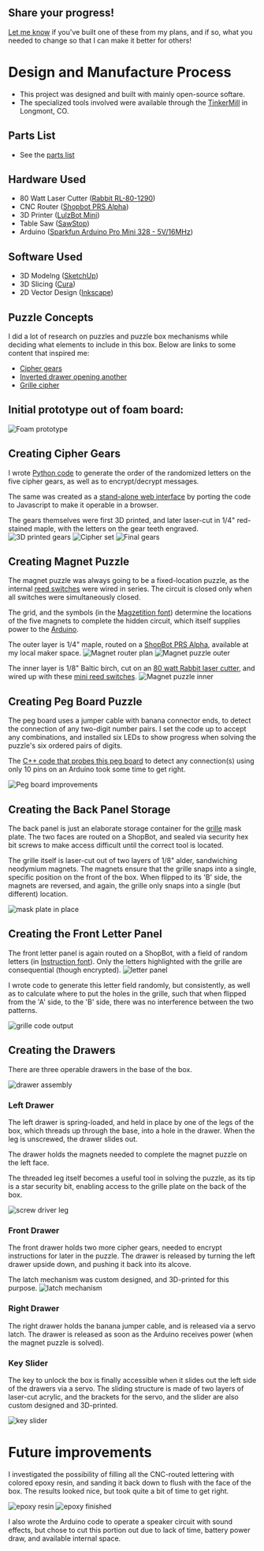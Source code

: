 ## Share your progress!
[Let me know](mailto:ryan.calme@gmail.com) if you've built one of these from my plans, and if so, what you needed to change so that I can make it better for others!

# Design and Manufacture Process

* This project was designed and built with mainly open-source softare.
* The specialized tools involved were available through the [TinkerMill] in Longmont, CO.

## Parts List
* See the [parts list]

## Hardware Used
* 80 Watt Laser Cutter ([Rabbit RL-80-1290])
* CNC Router ([Shopbot PRS Alpha])
* 3D Printer ([LulzBot Mini])
* Table Saw ([SawStop])
* Arduino ([Sparkfun Arduino Pro Mini 328 - 5V/16MHz])

## Software Used
* 3D Modelng ([SketchUp])
* 3D Slicing ([Cura])
* 2D Vector Design ([Inkscape])

## Puzzle Concepts

I did a lot of research on puzzles and puzzle box mechanisms while deciding what elements to include in this box.
Below are links to some content that inspired me:
* [Cipher gears]
* [Inverted drawer opening another]
* [Grille cipher]

## Initial prototype out of foam board:
 ![Foam prototype](Images/00_Foam_prototype.jpg)

## Creating Cipher Gears

I wrote [Python code] to generate the order of the randomized letters on the five cipher gears, as well as to encrypt/decrypt messages.

The same was created as a [stand-alone web interface] by porting the code to Javascript to make it operable in a browser.

The gears themselves were first 3D printed, and later laser-cut in 1/4" red-stained maple, with the letters on the gear teeth engraved.
 ![3D printed gears](Images/02_3D_printed_gears.jpg)
 ![Cipher set](Images/04_Cipher_set.jpg)
 ![Final gears](Images/39_Box_gears.jpg)
 
## Creating Magnet Puzzle

The magnet puzzle was always going to be a fixed-location puzzle, as the internal [reed switches] were wired in series.
The circuit is closed only when all switches were simultaneously closed.

The grid, and the symbols (in the [Magzetition font]) determine the locations of the five magnets to complete the hidden circuit, which itself supplies power to the [Arduino].

The outer layer is 1/4" maple, routed on a [ShopBot PRS Alpha], available at my local maker space.
 ![Magnet router plan](Images/09_Magnet_grid_plan.png)
 ![Magnet puzzle outer](Images/10_Magnet_panel.jpg)

The inner layer is 1/8" Baltic birch, cut on an [80 watt Rabbit laser cutter], and wired up with these [mini reed switches].
 ![Magnet puzzle inner](Images/11_Magnet_puzzle.jpg)
 
## Creating Peg Board Puzzle

The peg board uses a jumper cable with banana connector ends, to detect the connection of any two-digit number pairs.
I set the code up to accept any combinations, and installed six LEDs to show progress when solving the puzzle's six ordered pairs of digits.

The [C++ code that probes this peg board] to detect any connection(s) using only 10 pins on an Arduino took some time to get right.

 ![Peg board improvements](Images/13_Peg_board_improvements.jpg)

## Creating the Back Panel Storage

The back panel is just an elaborate storage container for the [grille] mask plate.
The two faces are routed on a ShopBot, and sealed via security hex bit screws to make access difficult until the correct tool is located.

The grille itself is laser-cut out of two layers of 1/8" alder, sandwiching neodymium magnets.
The magnets ensure that the grille snaps into a single, specific position on the front of the box. When flipped to its 'B' side, the magnets are reversed, and again, the grille only snaps into a single (but different) location.

 ![mask plate in place](Images/19_Letter_panel_with_mask.jpg)
 
 ## Creating the Front Letter Panel
 
 The front letter panel is again routed on a ShopBot, with a field of random letters (in [Instruction font]).
 Only the letters highlighted with the grille are consequential (though encrypted).
 ![letter panel](Images/18_Letter_panel.jpg)
 
 I wrote code to generate this letter field randomly, but consistently, as well as to calculate where to put the holes in the grille, such that when flipped from the 'A' side, to the 'B' side, there was no interference between the two patterns.

 ![grille code output](/Letter_Panel/Grid/grille_cipher.png)
 
 ## Creating the Drawers
 
 There are three operable drawers in the base of the box. 
 
 ![drawer assembly](Images/27_Finished_drawers.jpg)
 
 ### Left Drawer
 
 The left drawer is spring-loaded, and held in place by one of the legs of the box, which threads up through the base, into a hole in the drawer.
  When the leg is unscrewed, the drawer slides out.
  
 The drawer holds the magnets needed to complete the magnet puzzle on the left face.
 
 The threaded leg itself becomes a useful tool in solving the puzzle, as its tip is a star security bit, enabling access to the grille plate on the back of the box.
 
 ![screw driver leg](Images/23_Finished_screw_driver_leg.jpg)
 
 ### Front Drawer
 
 The front drawer holds two more cipher gears, needed to encrypt instructions for later in the puzzle.
 The drawer is released by turning the left drawer upside down, and pushing it back into its alcove.
 
 The latch mechanism was custom designed, and 3D-printed for this purpose.
  ![latch mechanism](Images/05_Latch_prototype.jpg)
  
 ### Right Drawer
 
 The right drawer holds the banana jumper cable, and is released via a servo latch.
 The drawer is released as soon as the Arduino receives power (when the magnet puzzle is solved).
 
 ### Key Slider
 
 The key to unlock the box is finally accessible when it slides out the left side of the drawers via a servo.
 The sliding structure is made of two layers of laser-cut acrylic, and the brackets for the servo, and the slider are also custom designed and 3D-printed.
 
  ![key slider](Images/24_Key_servo_mechanism.jpg)
  
# Future improvements

I investigated the possibility of filling all the CNC-routed lettering with colored epoxy resin, and sanding it back down to flush with the face of the box. The results looked nice, but took quite a bit of time to get right.

 ![epoxy resin](Images/15_Epoxy_inlay_process.jpg)
 ![epoxy finished](Images/16_Epoxy_inlay_finished.jpg)
 
I also wrote the Arduino code to operate a speaker circuit with sound effects, but chose to cut this portion out due to lack of time, battery power draw, and available internal space.

   [Tinkermill]: <https://tinkermill.org>
   [Cipher gears]: <https://www.youtube.com/watch?v=hiOjqskDlS0>
   [Inverted drawer opening another]: <https://www.youtube.com/watch?v=foH1jnLvS_I>
   [Grille cipher]: <https://www.youtube.com/watch?v=tmgmOpaP_58>
   [Python code]: </Cipher_Gears/Translator/cryptex.py>
   [stand-alone web interface]: <https://rawgit.com/rcalme/puzzle-box/master/Cipher_Gears/Translator/cipherGears.html>
   [reed switches]: <https://en.wikipedia.org/wiki/Reed_switch>
   [Magzetition font]: <http://www.dafont.com/magzetician.font>
   [Instruction font]: <http://www.dafont.com/instruction.font>
   [Arduino]: <https://www.sparkfun.com/products/11113>
   [Sparkfun Arduino Pro Mini 328 - 5V/16MHz]: <https://www.sparkfun.com/products/11113>
   [ShopBot PRS Alpha]: <http://www.shopbottools.com/mProducts/prSalpha.htm>
   [80 watt Rabbit laser cutter]: <http://www.rabbitlaserusa.com/laser_RL1290.html>
   [Rabbit RL-80-1290]: <http://www.rabbitlaserusa.com/laser_RL1290.html>
   [mini reed switches]: <https://www.sparkfun.com/products/10601>
   [C++ code that probes this peg board]: </Arduino/Puzzle_Box>
   [grille]: <https://en.wikipedia.org/wiki/Grille_(cryptography)>
   [LulzBot Mini]: <https://www.lulzbot.com/store/printers/lulzbot-mini>
   [SawStop]: <http://www.sawstop.com>
   [SketchUp]: <http://www.sketchup.com>
   [Cura]: <https://www.lulzbot.com/cura>
   [Inkscape]: <https://inkscape.org/en>
   [parts list]: <PartsList.md>
